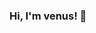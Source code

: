 ### Hi, I'm venus! 👋

<!--
**venous666/venous666** is a ✨ _special_ ✨ repository because its `README.md` (this file) appears on your GitHub profile.

 <a href="https://github.com/venous666">
  <img height="140em" src="https://github-readme-stats.vercel.app/api?username=venous666&show_icons=true&theme=synthwave&include_all_commits=true&count_private=true"/>
    <img height="140em" src="https://github-readme-stats.vercel.app/api/top-langs/?username=venous666&show_icons=true&theme=synthwave&include_all_commits=true&ccount_private=true"/>
</div>
